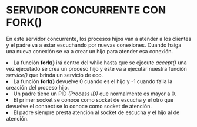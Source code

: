 <h1>SERVIDOR CONCURRENTE CON FORK()</h1>

En este servidor concurrente, los procesos hijos van a atender a los clientes y el padre va a estar escuchando por nuevas conexiones. Cuando haiga una nueva conexión se va a crear un hijo para atender esa conexión.
<li>La función <b>fork()</b> irá dentro del while hasta que se ejecute <i>accept()</i> una vez ejecutado se crea un proceso hijo y este va a ejecutar nuestra función <i>service()</i> que brinda un servicio de eco.</li>
<li>La función <b>fork()</b> devuelve 0 cuando es el hijo y -1 cuando falla la creación del proceso hijo.</li>
<li>Un padre tiene un PID <i>(Process ID)</i> que normalmente es mayor a 0.</li>
<li>El primer socket se conoce como socket de escucha y el otro que devuelve el connect se lo conoce como socket de atención.</li> 
<li>El padre siempre presta atención al socket de escucha y el hijo al de atención.</li>
